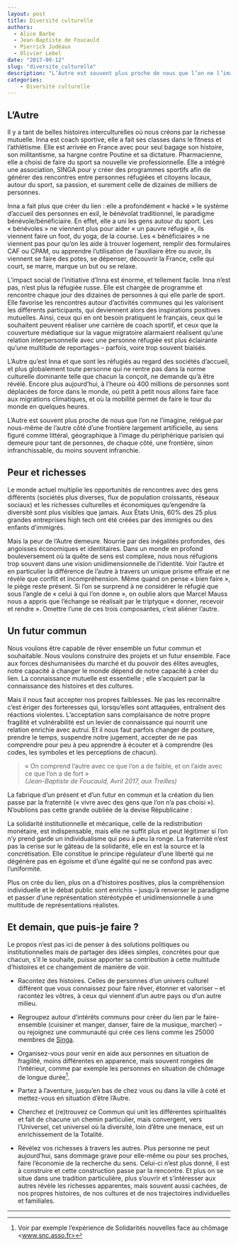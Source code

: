 ```yaml
---
layout: post
title: Diversité culturelle
authors: 
  - Alice Barbe
  - Jean-Baptiste de Foucauld
  - Pierrick Judéaux
  - Olivier Lebel
date: "2017-09-12"
slug: "diversite_culturelle"
description: "L’Autre est souvent plus proche de nous que l’on ne l’imagine."
categories:
    - Diversité culturelle
---
```


## L’Autre

Il y a tant de belles histoires interculturelles où nous créons par la richesse mutuelle. Inna est coach sportive, elle a fait ses classes dans le fitness et l’athlétisme. Elle est arrivée en France avec pour seul bagage son histoire, son militantisme, sa hargne contre Poutine et sa dictature. Pharmacienne, elle a choisi de faire du sport sa nouvelle vie professionnelle. Elle a intégré une association, SINGA pour y créer des programmes sportifs afin de générer des rencontres entre personnes réfugiées et citoyens locaux, autour du sport, sa passion, et surement celle de dizaines de milliers de personnes. 

Inna a fait plus que créer du lien : elle a profondément « hacké » le système d’accueil des personnes en exil, le bénévolat traditionnel, le paradigme bénévole/bénéficiaire. En effet, elle a uni les gens autour du sport. Les « bénévoles » ne viennent plus pour aider « un pauvre réfugié », ils viennent faire un foot, du yoga, de la course. Les « bénéficiaires » ne viennent pas pour qu’on les aide à trouver logement, remplir des formulaires CAF ou CPAM, ou apprendre l’utilisation de l’auxiliaire être ou avoir, ils viennent se faire des potes, se dépenser, découvrir la France, celle qui court, se marre, marque un but ou se relaxe. 

L’impact social de l’initiative d’Inna est énorme, et tellement facile. Inna n’est pas, n’est plus la réfugiée russe. Elle est chargée de programme et rencontre chaque jour des dizaines de personnes à qui elle parle de sport. Elle favorise les rencontres autour d’activités communes qui les valorisent les différents participants, qui deviennent alors des inspirations positives mutuelles. Ainsi, ceux qui en ont besoin pratiquent le français, ceux qui le souhaitent peuvent réaliser une carrière de coach sportif, et ceux que la couverture médiatique sur la vague migratoire alarmaient réalisent qu’une relation interpersonnelle avec une personne réfugiée est plus éclairante qu’une multitude de reportages – parfois, voire trop souvent biaisés.   

L’Autre qu’est Inna et que sont les réfugiés au regard des sociétés d’accueil, et plus globalement toute personne qui ne rentre pas dans la norme culturelle dominante telle que chacun la conçoit, ne demande qu’à être révélé. Encore plus aujourd’hui, à l’heure où 400 millions de personnes sont déplacées de force dans le monde, où petit à petit nous allons faire face aux migrations climatiques, et où la mobilité permet de faire le tour du monde en quelques heures. 

L’Autre est souvent plus proche de nous que l’on ne l’imagine, relégué par nous-même de l’autre côté d’une frontière largement artificielle, au sens figuré comme littéral, géographique à l’image du périphérique parisien qui demeure pour tant de personnes, de chaque côté, une frontière, sinon infranchissable, du moins souvent infranchie.   

## Peur et richesses

Le monde actuel multiplie les opportunités de rencontres avec des gens différents (sociétés plus diverses, flux de population croissants, réseaux sociaux) et les richesses culturelles et économiques qu’engendre la diversité sont plus visibles que jamais. Aux États Unis, 60% des 25 plus grandes entreprises high tech ont été créées par des immigrés ou des enfants d’immigrés.

Mais la peur de l’Autre demeure. Nourrie par des inégalités profondes, des angoisses économiques et identitaires. Dans un monde en profond bouleversement où la quête de sens est complexe, nous nous réfugions trop souvent dans une vision unidimensionnelle de l’identité. Voir l’autre et en particulier la différence de l’autre à travers un unique prisme effraie et ne révèle que conflit et incompréhension. 
Même quand on pense « bien faire », le piège reste présent. Si l’on se surprend à ne considérer le réfugié que sous l’angle de « celui à qui l’on donne », on oublie alors que Marcel Mauss nous a appris que l’échange se réalisait par le triptyque « donner, recevoir et rendre ». Omettre l’une de ces trois composantes, c’est aliéner l’autre. 

## Un futur commun

Nous voulons être capable de rêver ensemble un futur commun et souhaitable. Nous voulons construire des projets et un futur ensemble.
Face aux forces déshumanisées du marché et du pouvoir des élites aveugles, notre capacité à changer le monde dépend de notre capacité à créer du lien. La connaissance mutuelle est essentielle ; elle s’acquiert par la connaissance des histoires et des cultures.

Mais il nous faut accepter nos propres faiblesses. Ne pas les reconnaître c’est ériger des forteresses qui, lorsqu’elles sont attaquées, entraînent des réactions violentes. L’acceptation sans complaisance de notre propre fragilité et vulnérabilité est un levier de connaissance qui nourrit une relation enrichie avec autrui. Et il nous faut parfois changer de posture, prendre le temps, suspendre notre jugement, accepter de ne pas comprendre pour peu à peu apprendre à écouter et à comprendre (les codes, les symboles et les perceptions de chacun).

> « On comprend l’autre avec ce que l’on a de faible, et on l’aide avec ce que l’on a de fort »  
*(Jean-Baptiste de Foucauld, Avril 2017, aux Treilles)*

La fabrique d’un présent et d’un futur en commun et la création du lien passe par la fraternité (« vivre avec des gens que l’on n’a pas choisi »). N’oublions pas cette grande oubliée de la devise Républicaine : 

La solidarité institutionnelle et mécanique, celle de la redistribution monétaire, est indispensable, mais elle ne suffit plus et peut légitimer si l’on n’y prend garde un individualisme qui peu à peu la ronge. La fraternité n’est pas la cerise sur le gâteau de la solidarité, elle en est la source et la concrétisation. Elle constitue le principe régulateur d’une liberté qui ne dégénère pas en égoïsme et d’une égalité qui ne se confond pas avec l’uniformité. 

Plus on crée du lien, plus on a d’histoires positives, plus la compréhension individuelle et le débat public sont enrichis – jusqu’à renverser le paradigme et passer d’une représentation stéréotypée et unidimensionnelle à une multitude de représentations réalistes.

## Et demain, que puis-je faire ? 

Le propos n’est pas ici de penser à des solutions politiques ou institutionnelles mais de partager des idées simples, concrètes pour que chacun, s’il le souhaite, puisse apporter sa contribution à cette multitude d’histoires et ce changement de manière de voir.  

- Racontez des histoires. Celles de personnes d’un univers culturel différent que vous connaissez pour faire rêver, étonner et valoriser – et racontez les vôtres, à ceux qui viennent d’un autre pays ou d’un autre milieu. 

- Regroupez autour d’intérêts communs pour créer du lien par le faire-ensemble (cuisiner et manger, danser, faire de la musique, marcher) – ou rejoignez une communauté qui crée ces liens comme les 25000 membres de [Singa][1].

- Organisez-vous pour venir en aide aux personnes en situation de fragilité, moins différentes en apparence, mais souvent rongées de l’intérieur, comme par exemple les personnes en situation de chômage de longue durée[^1].  

- Partez à l’aventure, jusqu’en bas de chez vous ou dans la ville à coté et mettez-vous en situation d’être l’Autre. 

- Cherchez et (re)trouvez ce Commun qui unit les différentes spiritualités et fait de chacune un chemin particulier, mais convergent, vers l’Universel, cet universel où la diversité, loin d’être une menace, est un enrichissement de la Totalité.

- Révélez vos richesses à travers les autres. Plus personne ne peut aujourd’hui, sans dommage grave pour elle-même ou pour ses proches, faire l’économie de la recherche du sens. Celui-ci n’est plus donné, il est à construire et cette construction passe par la rencontre. Et plus on se situe dans une tradition particulière, plus s’ouvrir et s’intéresser aux autres révèle les richesses apparentes, mais souvent aussi cachées, de nos propres histoires, de nos cultures et de nos trajectoires individuelles et familiales. 

---

[1]: http://www.singafrance.com
[^1]: Voir par exemple l’expérience de Solidarités nouvelles face au chômage <www.snc.asso.fr>
